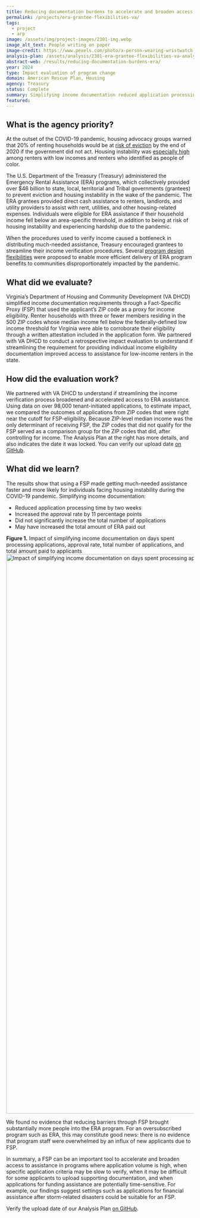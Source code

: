 ```yaml
---
title: Reducing documentation burdens to accelerate and broaden access to emergency rental assistance
permalink: /projects/era-grantee-flexibilities-va/
tags:
  - project
  - arp
image: /assets/img/project-images/2301-img.webp
image_alt_text: People writing on paper
image-credit: https://www.pexels.com/photo/a-person-wearing-wristwatch-filling-up-the-paper-8293764/
analysis-plan: /assets/analysis/2301-era-grantee-flexibilities-va-analysis-plan.pdf
abstract-web: /results/reducing-documentation-burdens-era/
year: 2024
type: Impact evaluation of program change
domain: American Rescue Plan, Housing
agency: Treasury
status: Complete
summary: Simplifying income documentation reduced application processing times and increased application approval rates, but did not significantly increase new applications
featured:
---
```

## What is the agency priority?
At the outset of the COVID-19 pandemic, housing advocacy groups warned that 20% of renting households would be at <a class="usa-link usa-link--external" href="https://www.aspeninstitute.org/blog-posts/20-million-renters-are-at-risk-of-eviction/">risk of eviction</a> by the end of 2020 if the government did not act. Housing instability was <a class="usa-link usa-link--external" href="https://files.consumerfinance.gov/f/documents/cfpb_Housing_insecurity_and_the_COVID-19_pandemic.pdf">especially high</a> among renters with low incomes and renters who identified as people of color.

The U.S. Department of the Treasury (Treasury) administered the Emergency Rental Assistance (ERA) programs, which collectively provided over $46 billion to state, local, territorial and Tribal governments (grantees) to prevent eviction and housing instability in the wake of the pandemic. The ERA grantees provided direct cash assistance to renters, landlords, and utility providers to assist with rent, utilities, and other housing-related expenses. Individuals were eligible for ERA assistance if their household income fell below an area-specific threshold, in addition to being at risk of housing instability and experiencing hardship due to the pandemic.

When the procedures used to verify income caused a bottleneck in distributing much-needed assistance, Treasury encouraged grantees to streamline their income verification procedures. Several <a class="usa-link usa-link--external" href="https://home.treasury.gov/policy-issues/coronavirus/assistance-for-state-local-and-tribal-governments/emergency-rental-assistance-program/promising-practices/fact-specific-proxies">program design flexibilities</a> were proposed to enable more efficient delivery of ERA program benefits to communities disproportionately impacted by the pandemic.

## What did we evaluate?
Virginia’s Department of Housing and Community Development (VA DHCD) simplified income documentation requirements through a Fact-Specific Proxy (FSP) that used the applicant’s ZIP code as a proxy for income eligibility. Renter households with three or fewer members residing in the 500 ZIP codes whose median income fell below the federally-defined low income threshold for Virginia were able to corroborate their eligibility through a written attestation included in the application form. We partnered with VA DHCD to conduct a retrospective impact evaluation to understand if streamlining the requirement for providing individual income eligibility documentation improved access to assistance for low-income renters in the state.

## How did the evaluation work?
We partnered with VA DHCD to understand if streamlining the income verification process broadened and accelerated access to ERA assistance.  Using data on over 98,000 tenant-initiated applications, to estimate impact, we compared the outcomes of applications from ZIP codes that were right near the cutoff for FSP-eligibility. Because ZIP-level median income was the only determinant of receiving FSP, the ZIP codes that did not qualify for the FSP served as a comparison group for the ZIP codes that did, after controlling for income. The Analysis Plan at the right has more details, and also indicates the date it was locked. You can verify our upload date <a class="usa-link usa-link--external" href="https://github.com/gsa-oes/office-of-evaluation-sciences/commits/master/assets/analysis/2301-era-grantee-flexibilities-va-analysis-plan.pdf">on GitHub</a>.

## What did we learn?
The results show that using a FSP made getting much-needed assistance faster and more likely for individuals facing housing instability during the COVID-19 pandemic. Simplifying income documentation:
- Reduced application processing time by two weeks
- Increased the approval rate by 11 percentage points
- Did not significantly increase the total number of applications
- May have increased the total amount of ERA paid out

<b>Figure 1.</b> Impact of simplifying income documentation on days spent processing applications,  approval rate, total number of applications, and total amount paid to applicants
<img src="{{ '/assets/img/project-images/2301-fig1.svg' | prepend: site.baseurl }}" alt="Impact of simplifying income documentation on days spent processing applications,  approval rate, total number of applications, and total amount paid to applicants" width="1500">

We found no evidence that reducing barriers through FSP brought substantially more people into the ERA program. For an oversubscribed program such as ERA, this may constitute good news: there is no evidence that program staff were overwhelmed by an influx of new applicants due to FSP.

In summary, a FSP can be an important tool to accelerate and broaden access to assistance in programs where application volume is high, when specific application criteria may be slow to verify, when it may be difficult for some applicants to upload supporting documentation, and when applications for funding assistance are potentially time-sensitive. For example, our findings suggest settings such as applications for financial assistance after storm-related disasters could be suitable for an FSP.

Verify the upload date of our Analysis Plan <a class="usa-link usa-link--external" href="https://github.com/gsa-oes/office-of-evaluation-sciences/commits/master/assets/analysis/2301-era-grantee-flexibilities-va-analysis-plan.pdf">on GitHub</a>.
